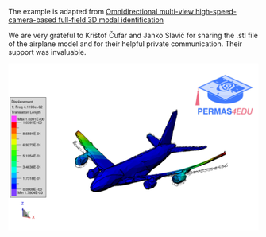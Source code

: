 The example is adapted from [Omnidirectional multi-view high-speed-camera-based full-field 3D modal identification](https://doi.org/10.1016/j.ymssp.2025.113415)

We are very grateful to Krištof Čufar and Janko Slavič for sharing the .stl file of the airplane model and for their helpful private communication. Their support was invaluable.

![Airplane](airplane_01.gif)

